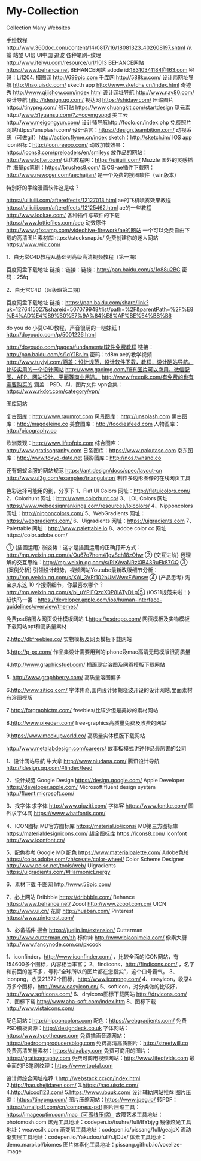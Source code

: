 # My-Collection
Collection  Many Websites

手绘教程http://www.360doc.com/content/14/0817/16/18081323_402608197.shtml
花瓣 站酷 UI帮 UI中国 追波
各种笔刷+纹理 http://www.ifeiwu.com/resource/url/1013
BEHANCE网站 https://www.behance.net
BEHANCE网站 adode id:18310341184@163.com 密码：Li1204.
摄图网 http://699pic.com
千库网 http://588ku.com/
设计师网址导航 http://hao.uisdc.com/
skecth app http://www.sketchs.cn/index.html
奇迹秀 http://www.qijishow.com/index.html
设计网址导航 http://www.nav80.com/
设计导航 http://idesign.qq.com/
视达网    https://shidaw.com/
压缩图片https://tinypng.com/
创可贴  https://www.chuangkit.com/startdesign
觅元素http://www.51yuansu.com/?z=ccvmgvppd
美工云http://www.meigongyun.com/
设计师导航http://foolo.cn/index.php
免费照片网站https://unsplash.com/
设计语言：https://design.teambition.com/
动视系统（可做gif）http://action.flyme.cn/index
sketch：http://sketch.im/
IOS app icon图标：http://icon.reeoo.com/
动效加载效果：https://icons8.com/preloaders/en/smileys
放作品的网站：http://www.lofter.com/
优优教程网：https://uiiiuiii.com/
Muzzle 国外的灵感插件
海量ps笔刷：https://brushes8.com/
新CG-ae插件下载网：http://www.newcger.com/aechajian/
是一个免费的搜图软件（win版本）

特别好的手绘漫画软件这是啥？


https://uiiiuiii.com/aftereffects/12127013.html ae的飞机喷雾效果教程
https://uiiiuiii.com/aftereffects/12125462.html ae的一些教程
http://www.lookae.com/ 各种插件与软件的下载
https://www.lottiefiles.com/aep 动效原件
http://www.gfxcamp.com/videohive-firework/ae的网站
一个可以免费自由下载的高清图片素材库https://stocksnap.io/
免费创建你的迷人网站https://www.wix.com/


1、白无常C4D教程从基础到高级高清视频教程（第一期）

百度网盘下载地址
链接：链接：链接：http://pan.baidu.com/s/1o88u2BC 
密码：25fq


2、白无常C4D（超级班第二期）

百度网盘下载地址
链接：https://pan.baidu.com/share/link?uk=1276415027&shareid=507079948#list/path=%2F&parentPath=%2F%E8%B4%AD%E4%B9%B0%E7%9A%84%E8%AF%BE%E4%BB%B6

do you do 小莫C4D教程，声音很萌的一哒妹纸！
http://doyoudo.com/p/5001226.html

http://doyoudo.com/pages/fundamental软件免费教程
链接：http://pan.baidu.com/s/1qY1BrJm 密码：td8m  ae的教学视频
http://www.tuyiyi.com/涵盖：设计规范，设计软件下载，教程，设计酷站导航。比较实用的一个设计网站
http://www.gaoimg.com/所有图片可以商用，微信配图、APP、网站设计、平面等商业用途。
http://www.freepik.com/有免费的也有需要购买的 涵盖：PSD、AI、图片文件
vpn合集：https://www.rkdot.com/category/vpn/


图库网站
 
复古图库：http://www.raumrot.com
风景图库：http://unsplash.com
黑白图库：http://magdeleine.co
美食图库：http://foodiesfeed.com
人物图库：http://picography.co
 
欧洲景观：http://www.lifeofpix.com
综合图库：http://www.gratisography.com
日系图库：https://www.pakutaso.com
京东图库：http://www.tokyo-date.net
摄影图库：http://nos.twnsnd.co

还有蚂蚁金服的网站规范 https://ant.design/docs/spec/layout-cn
http://www.ui3g.com/examples/triangulator/ 制作多边形图像的在线网页工具

色彩选择可能用的到，分享下
1、Flat UI Colors 网址：http://flatuicolors.com/
2、Colorhunt 网址：http://www.colorhunt.co/
3、LOL Colors 网址：https://www.webdesignrankings.com/resources/lolcolors/
4、Nipponcolors 网址：http://nipponcolors.com/
5、WebGradients 网址：https://webgradients.com/
6、Uigradients 网址：https://uigradients.com
7、Palettable 网址：http://www.palettable.io
8、adobe color cc 网址https://color.adobe.com/

① {插画运用} 涨姿势！这才是插画运用的正确打开方式：http://mp.weixin.qq.com/s/Ou67o7hem41gvSch18zOhw
② {交互进阶} 我理解的交互思维：http://mp.weixin.qq.com/s/RIXAvaNRzXiB43RuEk87GQ
③ {案例分析} 引领设计趋势，视频网站Youtube最新改版细节分析：http://mp.weixin.qq.com/s/XAI_3VFf102bUMWwxFWmsw
④ {产品思考} 淘宝京东这 10 个搜索细节，你最喜欢哪个？ http://mp.weixin.qq.com/s/bi_uYPiFQzdX0P8IATyDLg⑤ {iOS11规范来啦！} 赶快马一番：https://developer.apple.com/ios/human-interface-guidelines/overview/themes/



免费psd溶图＆网页设计模板网站
  1️.https://psdrepo.com/
网页模板及实物模板下载网站ppt和高质量素材

  2️.http://dbfreebies.co/
实物模板及网页模板下载网站 

  3️.http://p-px.com/
作品集设计需要用到的iphone及mac高清无码模版很高质量

  4️.http://www.graphicsfuel.com/
插画现实溶图及网页模版下载网站

  5️. http://www.graphberry.com/
高质量溶图偏多

  6️.http://www.ziticq.com/
字体传奇,国内设计师胡晓波开设的设计网站,里面素材有溶图模版

  7️.http://forgraphictm.com/
freebies/比较少但是美妙的素材网站

  8️.http://www.pixeden.com/
free-graphics高质量免费及收费的网站

  9️.https://www.mockupworld.co/
高质量实体模版下载网站

http://www.metalabdesign.com/careers/
故事板模式讲述作品最厉害的公司


1、设计网站导航
牛大拿  http://www.niudana.com/
腾讯设计导航  http://idesign.qq.com/#!index/feed

2、设计规范
Google Design  https://design.google.com/
Apple Developer  https://developer.apple.com/
Microsoft fluent design system http://fluent.microsoft.com/

3、找字体
求字体  http://www.qiuziti.com/
字体客  https://www.fontke.com/
国外求字体网  https://www.whatfontis.com/

4、ICON图标
MD官方图标库  https://material.io/icons/
MD第三方图标库  https://materialdesignicons.com/
超全图标库  https://icons8.com/
Iconfont  http://www.iconfont.cn/

5、配色参考
Google MD 配色  https://www.materialpalette.com/
Adobe色轮  https://color.adobe.com/zh/create/color-wheel/
Color Scheme Designer http://www.peise.net/tools/web/
Uigradients https://uigradients.com/#HarmonicEnergy

6、素材下载
千图网  http://www.58pic.com/

7、必上网站
Dribbble  https://dribbble.com/
Behance  https://www.behance.net/
Zcool  http://www.zcool.com.cn/
UICN  http://www.ui.cn/
花瓣  http://huaban.com/
Pinterest  https://www.pinterest.com/

8、必备插件
掘金  https://juejin.im/extension/
Cutterman  http://www.cutterman.cn/zh
标你妹  http://www.biaonimeia.com/
像素大厨  http://www.fancynode.com.cn/pxcook


1、iconfinder，http://www.iconfinder.com/
，比较全面的ICON网站，有154600多个图标，内容相当丰富；
2、findicons，http://findicons.com/
，名字和前面的差不多，号称“全球所以的图片都在您指尖”，这个口号霸气。 
3、iconpng，收录21372个图标，http://www.iconpng.com/ 
4、easyicon，收录4万多个图标，http://www.easyicon.cn/ 
5、softicon，对分类做的比较好，http://www.softicons.com/
6、dryicons图标下载网站 http://dryicons.com/
7、图标下载 http://www.aha-soft.com/index.htm
8、图标下载 http://www.vistaicons.com/

配色网站：http://nipponcolors.com
配色：https://webgradients.com/
免费PSD模板资源：http://designdeck.co.uk
字体网站：https://www.typotheque.com
免费插画音源网站：https://bedroomproducersblog.com
免费高清高质图片：http://streetwill.co
免费高清矢量素材：https://pixabay.com
免费可商用的图片：https://gratisography.com
免费可商用视频网站：http://www.lifeofvids.com
最全面的PS笔刷纹理：https://www.toptal.com

设计师综合网址推荐
1.http://webstack.cc/cn/index.html
2.http://hao.shejidaren.com/
3.https://hao.uisdc.com/
4.http://uicool123.com/
5.https://www.ubuuk.com/
设计辅助网站推荐
图片压缩：https://tinypng.com/
图片压缩网站：https://www.jpeg.io/
转PDF：https://smallpdf.com/cn/compress-pdf
图片压缩工具：https://imageoptim.com/mac（可离线压缩）
故障艺术工具地址：photomosh.com
炫光工具地址：codepen.io/tsuhre/full/BYbjyg
镜像炫光工具地址：weavesilk.com
渐变层工具地址：codepen.io/pissang/full/geajpX
流动渐变层工具地址：codepen.io/Yakudoo/full/rJjOJx/
体素工具地址：demo.marpi.pl/biomes
图片体素化工具地址：pissang.github.io/voxelize-image
